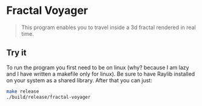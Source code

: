 # Fractal Voyager

>This program enables you to travel inside a 3d fractal rendered in real time.

## Try it

To run the program you first need to be on linux (why? because I am lazy and I have written a makefile only for linux). Be sure to have Raylib installed on your system as a shared library. After that you can just:

```bash
make release
./build/release/fractal-voyager
```
